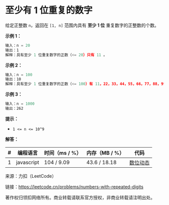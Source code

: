 # 至少有 1 位重复的数字

给定正整数 `n`，返回在 `[1, n]` 范围内具有 **至少 1 位** 重复数字的正整数的个数。

**示例 1：**

``` javascript
输入：n = 20
输出：1
解释：具有至少 1 位重复数字的正数（<= 20）只有 11 。
```

**示例 2：**

``` javascript
输入：n = 100
输出：10
解释：具有至少 1 位重复数字的正数（<= 100）有 11，22，33，44，55，66，77，88，99 和 100 。
```

**示例 3：**

``` javascript
输入：n = 1000
输出：262
```

**提示：**

- `1 <= n <= 10^9`

**解答：**

**#**|**编程语言**|**时间（ms / %）**|**内存（MB / %）**|**代码**
--|--|--|--|--
1|javascript|104 / 9.09|43.6 / 18.18|[数位动态](./javascript/ac_v1.js)

来源：力扣（LeetCode）

链接：https://leetcode.cn/problems/numbers-with-repeated-digits

著作权归领扣网络所有。商业转载请联系官方授权，非商业转载请注明出处。
